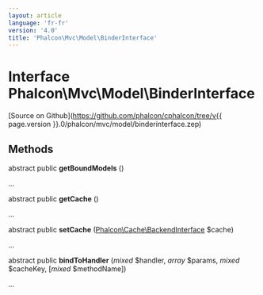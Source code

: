 ```yaml
---
layout: article
language: 'fr-fr'
version: '4.0'
title: 'Phalcon\Mvc\Model\BinderInterface'
---
```

# Interface **Phalcon\Mvc\Model\BinderInterface**

[Source on Github](https://github.com/phalcon/cphalcon/tree/v{{ page.version }}.0/phalcon/mvc/model/binderinterface.zep)

## Methods

abstract public **getBoundModels** ()

...

abstract public **getCache** ()

...

abstract public **setCache** ([Phalcon\Cache\BackendInterface](Phalcon_Cache_BackendInterface) $cache)

...

abstract public **bindToHandler** (*mixed* $handler, *array* $params, *mixed* $cacheKey, [*mixed* $methodName])

...